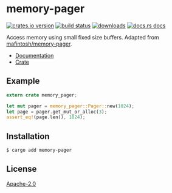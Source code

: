 # memory-pager
[![crates.io version][1]][2] [![build status][3]][4]
[![downloads][5]][6] [![docs.rs docs][7]][8]

Access memory using small fixed size buffers. Adapted from
[mafintosh/memory-pager](https://github.com/mafintosh/memory-pager).

- [Documentation][8]
- [Crate][2]

## Example
```rust
extern crate memory_pager;

let mut pager = memory_pager::Pager::new(1024);
let page = pager.get_mut_or_alloc(3);
assert_eq!(page.len(), 1024);
```

## Installation
```sh
$ cargo add memory-pager
```

## License
[Apache-2.0](./LICENSE)

[1]: https://img.shields.io/crates/v/memory-pager.svg?style=flat-square
[2]: https://crates.io/crates/memory-pager
[3]: https://img.shields.io/travis/datrs/memory-pager.svg?style=flat-square
[4]: https://travis-ci.org/datrs/memory-pager
[5]: https://img.shields.io/crates/d/memory-pager.svg?style=flat-square
[6]: https://crates.io/crates/memory-pager
[7]: https://docs.rs/memory-pager/badge.svg
[8]: https://docs.rs/memory-pager
